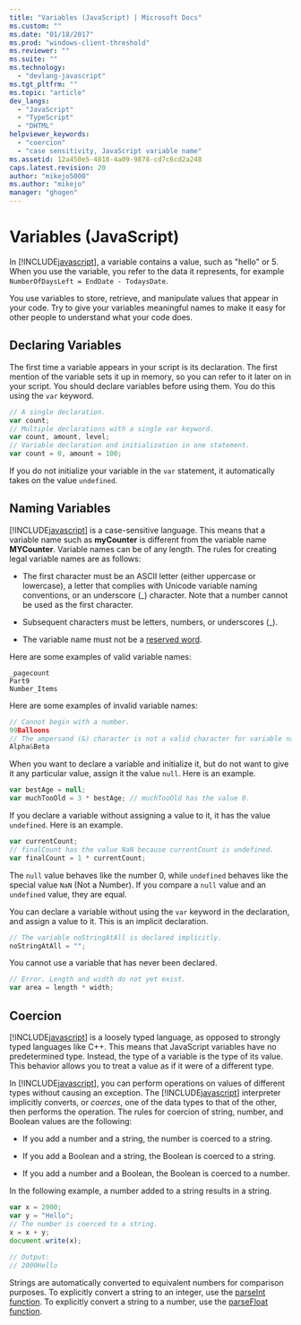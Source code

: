 ```yaml
---
title: "Variables (JavaScript) | Microsoft Docs"
ms.custom: ""
ms.date: "01/18/2017"
ms.prod: "windows-client-threshold"
ms.reviewer: ""
ms.suite: ""
ms.technology: 
  - "devlang-javascript"
ms.tgt_pltfrm: ""
ms.topic: "article"
dev_langs: 
  - "JavaScript"
  - "TypeScript"
  - "DHTML"
helpviewer_keywords: 
  - "coercion"
  - "case sensitivity, JavaScript variable name"
ms.assetid: 12a450e5-4818-4a09-9878-cd7c6cd2a248
caps.latest.revision: 20
author: "mikejo5000"
ms.author: "mikejo"
manager: "ghogen"
---
```

# Variables (JavaScript)
In [!INCLUDE[javascript](../javascript/includes/javascript-md.md)], a variable contains a value, such as "hello" or 5. When you use the variable, you refer to the data it represents, for example `NumberOfDaysLeft = EndDate - TodaysDate`.  
  
 You use variables to store, retrieve, and manipulate values that appear in your code. Try to give your variables meaningful names to make it easy for other people to understand what your code does.  
  
## Declaring Variables  
 The first time a variable appears in your script is its declaration. The first mention of the variable sets it up in memory, so you can refer to it later on in your script. You should declare variables before using them. You do this using the `var` keyword.  
  
```JavaScript  
// A single declaration.  
var count;    
// Multiple declarations with a single var keyword.  
var count, amount, level;      
// Variable declaration and initialization in one statement.  
var count = 0, amount = 100;   
```  
  
 If you do not initialize your variable in the `var` statement, it automatically takes on the value `undefined`.  
  
## Naming Variables  
 [!INCLUDE[javascript](../javascript/includes/javascript-md.md)] is a case-sensitive language. This means that a variable name such as **myCounter** is different from the variable name **MYCounter**. Variable names can be of any length. The rules for creating legal variable names are as follows:  
  
-   The first character must be an ASCII letter (either uppercase or lowercase), a letter that complies with Unicode variable naming conventions, or an underscore (_) character. Note that a number cannot be used as the first character.  
  
-   Subsequent characters must be letters, numbers, or underscores (_).  
  
-   The variable name must not be a [reserved word](../javascript/reference/javascript-reserved-words.md).  
  
 Here are some examples of valid variable names:  
  
```  
_pagecount   
Part9   
Number_Items   
```  
  
 Here are some examples of invalid variable names:  
  
```JavaScript  
// Cannot begin with a number.   
99Balloons     
// The ampersand (&) character is not a valid character for variable names.   
Alpha&Beta   
```  
  
 When you want to declare a variable and initialize it, but do not want to give it any particular value, assign it the value `null`. Here is an example.  
  
```JavaScript  
var bestAge = null;  
var muchTooOld = 3 * bestAge; // muchTooOld has the value 0.  
```  
  
 If you declare a variable without assigning a value to it, it has the value `undefined`. Here is an example.  
  
```JavaScript  
var currentCount;  
// finalCount has the value NaN because currentCount is undefined.  
var finalCount = 1 * currentCount;   
```  
  
 The `null` value behaves like the number 0, while `undefined` behaves like the special value `NaN` (Not a Number). If you compare a `null` value and an `undefined` value, they are equal.  
  
 You can declare a variable without using the `var` keyword in the declaration, and assign a value to it. This is an implicit declaration.  
  
```JavaScript  
// The variable noStringAtAll is declared implicitly.  
noStringAtAll = "";   
```  
  
 You cannot use a variable that has never been declared.  
  
```JavaScript  
// Error. Length and width do not yet exist.  
var area = length * width;   
```  
  
## Coercion  
 [!INCLUDE[javascript](../javascript/includes/javascript-md.md)] is a loosely typed language, as opposed to strongly typed languages like C++. This means that JavaScript variables have no predetermined type. Instead, the type of a variable is the type of its value. This behavior allows you to treat a value as if it were of a different type.  
  
 In [!INCLUDE[javascript](../javascript/includes/javascript-md.md)], you can perform operations on values of different types without causing an exception. The [!INCLUDE[javascript](../javascript/includes/javascript-md.md)] interpreter implicitly converts, or *coerces*, one of the data types to that of the other, then performs the operation. The rules for coercion of string, number, and Boolean values are the following:  
  
-   If you add a number and a string, the number is coerced to a string.  
  
-   If you add a Boolean and a string, the Boolean is coerced to a string.  
  
-   If you add a number and a Boolean, the Boolean is coerced to a number.  
  
 In the following example, a number added to a string results in a string.  
  
```JavaScript  
var x = 2000;  
var y = "Hello";  
// The number is coerced to a string.  
x = x + y;  
document.write(x);   
  
// Output:  
// 2000Hello  
```  
  
 Strings are automatically converted to equivalent numbers for comparison purposes. To explicitly convert a string to an integer, use the [parseInt function](../javascript/reference/parseint-function-javascript.md). To explicitly convert a string to a number, use the [parseFloat function](../javascript/reference/parsefloat-function-javascript.md).